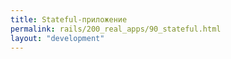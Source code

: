 ```yaml
---
title: Stateful-приложение
permalink: rails/200_real_apps/90_stateful.html
layout: "development"
---
```


